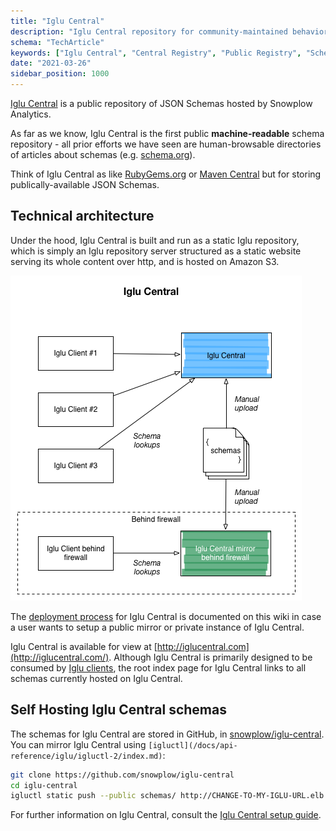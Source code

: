 ```yaml
---
title: "Iglu Central"
description: "Iglu Central repository for community-maintained behavioral data schemas and structures."
schema: "TechArticle"
keywords: ["Iglu Central", "Central Registry", "Public Registry", "Schema Hub", "Central Repository", "Public Schemas"]
date: "2021-03-26"
sidebar_position: 1000
---
```


[Iglu Central](http://iglucentral.com/) is a public repository of JSON Schemas hosted by Snowplow Analytics.

As far as we know, Iglu Central is the first public **machine-readable** schema repository - all prior efforts we have seen are human-browsable directories of articles about schemas (e.g. [schema.org](http://schema.org/)).

Think of Iglu Central as like [RubyGems.org](http://rubygems.org/) or [Maven Central](http://central.maven.org/) but for storing publically-available JSON Schemas.

## Technical architecture

Under the hood, Iglu Central is built and run as a static Iglu repository, which is simply an Iglu repository server structured as a static website serving its whole content over http, and is hosted on Amazon S3.

![iglu-central-img](images/iglu-central.png)

The [deployment process](/docs/api-reference/iglu/iglu-central-setup/index.md) for Iglu Central is documented on this wiki in case a user wants to setup a public mirror or private instance of Iglu Central.

Iglu Central is available for view at [http://iglucentral.com](http://iglucentral.com/). Although Iglu Central is primarily designed to be consumed by [Iglu clients](/docs/api-reference/iglu/iglu-clients/index.md), the root index page for Iglu Central links to all schemas currently hosted on Iglu Central.

## Self Hosting Iglu Central schemas

The schemas for Iglu Central are stored in GitHub, in [snowplow/iglu-central](https://github.com/snowplow/iglu-central). You can mirror Iglu Central using `[igluctl](/docs/api-reference/iglu/igluctl-2/index.md)`:

```bash
git clone https://github.com/snowplow/iglu-central
cd iglu-central
igluctl static push --public schemas/ http://CHANGE-TO-MY-IGLU-URL.elb.amazonaws.com 00000000-0000-0000-0000-000000000000
```

For further information on Iglu Central, consult the [Iglu Central setup guide](/docs/api-reference/iglu/iglu-central-setup/index.md).
